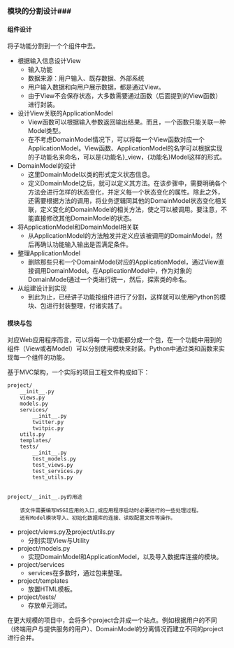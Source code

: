 ### 模块的分割设计###
#### 组件设计 ####
将子功能分割到一个个组件中去。

- 根据输入信息设计View
	- 输入功能
	- 数据来源：用户输入、既存数据、外部系统
	- 用户输入数据和向用户展示数据，都是通过View。
	- 由于View不会保存状态，大多数需要通过函数（后面提到的View函数）进行封装。
- 设计View关联的ApplicationModel
	- View函数可以根据输入参数返回输出结果。而且，一个函数只能关联一种Model类型。
	- 在不考虑DomainModel情况下，可以将每一个View函数对应一个ApplicationModel。View函数、ApplicationModel的名字可以根据实现的子功能名来命名，可以是{功能名}_view，{功能名}Model这样的形式。
- DomainModel的设计
	- 这里DomainModel以类的形式定义状态信息。
	- 定义DomainModel之后，就可以定义其方法。在该步骤中，需要明确各个方法会进行怎样的状态变化，并定义每一个状态变化的属性。除此之外，还需要根据方法的调用，将业务逻辑同其他的DomainModel状态变化相关联，定义变化的DomainModel的相关方法，使之可以被调用。要注意，不能直接修改其他DomainModel的状态。
- 将ApplicationModel和DomainModel相关联
	- 从ApplicationModel的方法触发并定义应该被调用的DomainModel，然后再确认功能输入输出是否满足条件。
- 整理ApplicationModel
	- 删除那些只和一个DomainModel对应的ApplicationModel，通过View直接调用DomainModel。在ApplicationModel中，作为对象的DomainModel通过一个类进行统一，然后，探索类的命名。
- 从组建设计到实现
	- 到此为止，已经讲子功能按组件进行了分割，这样就可以使用Python的模块、包进行封装整理，付诸实践了。

#### 模块与包 ####
对应Web应用程序而言，可以将每一个功能都分成一个包，在一个功能中用到的组件（View或者Model）可以分别使用模块来封装。Python中通过类和函数来实现每一个组件的功能。

基于MVC架构，一个实际的项目工程文件构成如下：

	project/
		__init__.py
		views.py
		models.py
		services/
			__init__.py
			twitter.py
			twitpic.py
		utils.py
		templates/
		tests/
			__init__.py
			test_models.py
			test_views.py
			test_services.py
			test_utils.py


	project/__init__.py的用途

		该文件需要编写WSGI应用的入口,或应用程序启动时必要进行的一些处理过程。
		还有Model模块导入、初始化数据库的连接、读取配置文件等操作。

- project/views.py及project/utils.py
	- 分别实现View与Utility
- project/models.py
	- 实现DomainModel和ApplicationModel，以及导入数据库连接的模块。
- project/services
	- services在多数时，通过包来整理。
- project/templates
	- 放置HTML模板。
- project/tests/
	- 存放单元测试。

在更大规模的项目中，会将多个project合并成一个站点。例如根据用户的不同（终端用户与提供服务的用户）、DomainModel的分离情况而建立不同的project进行合并。